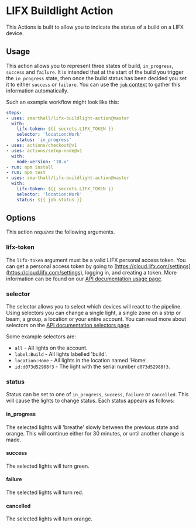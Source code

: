 # LIFX Buildlight Action

This Actions is built to allow you to indicate the status of a build on a LIFX device.

## Usage

This action allows you to represent three states of build, `in_progress`, `success` and `failure`. It is intended that at the start of the build you trigger the `in_progress` state, then once the build status has been decided you set it to either `success` or `failure`. You can use the [`job` context](https://help.github.com/en/actions/automating-your-workflow-with-github-actions/contexts-and-expression-syntax-for-github-actions#job-context) to gather this information automatically.

Such an example workflow might look like this:

```yaml
steps:
- uses: smarthall/lifx-buildlight-action@master
  with:
    lifx-token: ${{ secrets.LIFX_TOKEN }}
    selector: 'location:Work'
    status: 'in_progress'
- uses: actions/checkout@v1
- uses: actions/setup-node@v1
  with:
    node-version: '10.x'
- run: npm install
- run: npm test
- uses: smarthall/lifx-buildlight-action@master
  with:
    lifx-token: ${{ secrets.LIFX_TOKEN }}
    selector: 'location:Work'
    status: ${{ job.status }}
```

## Options

This action _requires_ the following arguments.

### lifx-token

The `lifx-token` argument must be a valid LIFX personal access token. You can get a personal access token by going to [https://cloud.lifx.com/settings](https://cloud.lifx.com/settings), logging in, and creating a token. More information can be found on our [API documentation usage page](https://api.developer.lifx.com/docs/how-to-use-the-following-examples).

### selector

The selector allows you to select which devices will react to the pipeline. Using selectors you can change a single light, a single zone on a strip or beam, a group, a location or your entire account. You can read more about selectors on the [API documentation selectors page](https://api.developer.lifx.com/docs/selectors).

Some example selectors are:

* `all` - All lights on the account.
* `label:Build` - All lights labelled 'build'.
* `location:Home` - All lights in the location named 'Home'.
* `id:d073d52988f3` - The light with the serial number `d073d52988f3`.

### status

Status can be set to one of `in_progress`, `success`, `failure` or `cancelled`. This will cause the lights to change status. Each status appears as follows:

#### in_progress

The selected lights will 'breathe' slowly between the previous state and orange. This will continue either for 30 minutes, or until another change is made.

#### success

The selected lights will turn green.

#### failure

The selected lights will turn red.

#### cancelled

The selected lights will turn orange.
